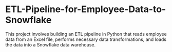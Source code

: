 # ETL-Pipeline-for-Employee-Data-to-Snowflake
This project involves building an ETL pipeline in Python that reads employee data from an Excel file, performs necessary data transformations, and loads the data into a Snowflake data warehouse.
